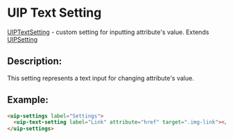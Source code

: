 # UIP Text Setting

[UIPTextSetting](README.md) - custom setting for inputting attribute's value. Extends [UIPSetting](src/plugins/settings/settings/setting/README.mdsettings/settings/setting/README.md)

## Description:

This setting represents a text input for changing attribute's value.

## Example:

```html
<uip-settings label="Settings">
  <uip-text-setting label="Link" attribute="href" target=".img-link"></uip-text-setting>
</uip-settings>
```
